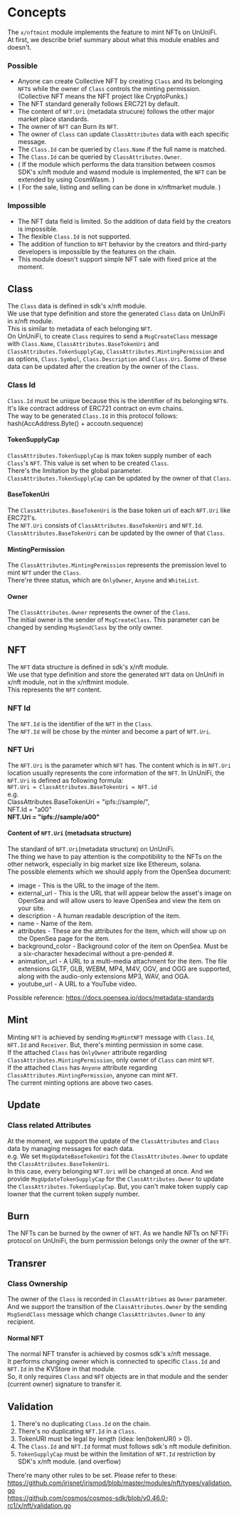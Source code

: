 # Concepts

The `x/nftmint` module implements the feature to mint NFTs on UnUniFi.  
At first, we describe brief summary about what this module enables and doesn't.

### Possible

- Anyone can create Collective NFT by creating `Class` and its belonging `NFT`s while the owner of `Class` controls the minting permission. (Collective NFT means the NFT project like CryptoPunks.)
- The NFT standard generally follows ERC721 by default.
- The content of `NFT.Uri` (metadata strucure) follows the other major market place standards.
- The owner of `NFT` can Burn its `NFT`.
- The owner of `Class` can update `ClassAttributes` data with each specific message.
- The `Class.Id` can be queried by `Class.Name` if the full name is matched.
- The `Class.Id` can be queried by `ClassAttributes.Owner`.
- ( If the module which performs the data transition between cosmos SDK's x/nft module and wasmd module is implemented, the `NFT` can be extended by using CosmWasm. )
- ( For the sale, listing and selling can be done in x/nftmarket mudule. )

### Impossible

- The NFT data field is limited. So the addition of data field by the creators is impossible.
- The flexible `Class.Id` is not supported.
- The addition of function to `NFT` behavior by the creators and third-party developers is impossible by the features on the chain.
- This module doesn't support simple NFT sale with fixed price at the moment.

## Class

The `Class` data is defined in sdk's x/nft module.  
We use that type definition and store the generated `Class` data on UnUniFi in x/nft module.  
This is similar to metadata of each belonging `NFT`.  
On UnUniFi, to create `Class` requires to send a `MsgCreateClass` message with `Class.Name`, `ClassAttributes.BaseTokenUri` and `ClassAttributes.TokenSupplyCap`, `ClassAttributes.MintingPermission` and as options, `Class.Symbol`, `Class.Description` and `Class.Uri`.
Some of these data can be updated after the creation by the owner of the `Class`.

### Class Id

`Class.Id` must be unique because this is the identifier of its belonging `NFT`s. It's like contract address of ERC721 contract on evm chains.  
The way to be generated `Class.Id` in this protocol follows:
hash(AccAddress.Byte() + accoutn.sequence)

#### TokenSupplyCap

`ClassAttributes.TokenSupplyCap` is max token supply number of each `Class`'s `NFT`. This value is set when to be created `Class`.  
There's the limitation by the global parameter.  
`ClassAttributes.TokenSupplyCap` can be updated by the owner of that `Class`.

#### BaseTokenUri

The `ClassAttributes.BaseTokenUri` is the base token uri of each `NFT.Uri` like ERC721's.  
The `NFT.Uri` consists of `ClassAttributes.BaseTokenUri` and `NFT.Id`.
`ClassAttributes.BaseTokenUri` can be updated by the owner of that `Class`.

#### MintingPermission

The `ClassAttributes.MintingPermission` represents the premission level to mint `NFT` under the `Class`.  
There're three status, which are `OnlyOwner`, `Anyone` and `WhiteList`.

#### Owner

The `ClassAttributes.Owner` represents the owner of the `Class`.  
The initial owner is the sender of `MsgCreateClass`. This parameter can be changed by sending `MsgSendClass` by the only owner.

## NFT

The `NFT` data structure is defined in sdk's x/nft module.  
We use that type definition and store the generated `NFT` data on UnUnifi in x/nft module, not in the x/nftmint module.  
This represents the `NFT` content.

### NFT Id

The `NFT.Id` is the identifier of the `NFT` in the `Class`.  
The `NFT.Id` will be chose by the minter and become a part of `NFT.Uri`.

### NFT Uri

The `NFT.Uri` is the parameter which `NFT` has. The content which is in `NFT.Uri` location usually represents the core information of the `NFT`.
In UnUniFi, the `NFT.Uri` is defined as following formula:  
`NFT.Uri = ClassAttributes.BaseTokenUri = NFT.id`  
e.g.  
ClassAttributes.BaseTokenUri = "ipfs://sample/",  
NFT.Id = "a00"  
**NFT.Uri = "ipfs://sample/a00"**

#### Content of `NFT.Uri` (metadsata structure)

The standard of `NFT.Uri`(metadata structure) on UnUniFi.  
The thing we have to pay attention is the compotibility to the NFTs on the other network, especially in big market size like Ethereum, solana.  
The possible elements which we should apply from the OpenSea document:

- image - This is the URL to the image of the item.
- external_url - This is the URL that will appear below the asset's image on OpenSea and will allow users to leave OpenSea and view the item on your site.
- description - A human readable description of the item.
- name - Name of the item.
- attributes - These are the attributes for the item, which will show up on the OpenSea page for the item.
- background_color - Background color of the item on OpenSea. Must be a six-character hexadecimal without a pre-pended #.
- animation_url - A URL to a multi-media attachment for the item. The file extensions GLTF, GLB, WEBM, MP4, M4V, OGV, and OGG are supported, along with the audio-only extensions MP3, WAV, and OGA.
- youtube_url - A URL to a YouTube video.

Possible reference: https://docs.opensea.io/docs/metadata-standards

## Mint

Minting `NFT` is achieved by sending `MsgMintNFT` message with `Class.Id`, `NFT.Id` and `Receiver`.
But, there's minting permission in some case.  
If the attached `Class` has `OnlyOwner` attribute regarding `ClassAttributes.MintingPermission`, only owner of `Class` can mint `NFT`.  
If the attached `Class` has `Anyone` attribute regarding `ClassAttributes.MintingPermission`, anyone can mint `NFT`.  
The current minting options are above two cases.

## Update

### Class related Attributes

At the moment, we support the update of the `ClassAttributes` and `Class` data by managing messages for each data.  
e.g. We set `MsgUpdateBaseTokenUri` fot the `ClassAttributes.Owner` to update the `ClassAttributes.BaseTokenUri`.  
In this case, every belonging `NFT.Uri` will be changed at once.
And we provide `MsgUpdateTokenSupplyCap` for the `ClassAttributes.Owner` to update the `ClassAttributes.TokenSupplyCap`. But, you can't make token supply cap lowner that the current token supply number.

## Burn

The NFTs can be burned by the owner of `NFT`.
As we handle NFTs on NFTFi protocol on UnUniFi, the burn permission belongs only the owner of the `NFT`.

## Transrer

### Class Ownership

The owner of the `Class` is recorded in `ClassAttribtues` as `Owner` parameter.  
And we support the transition of the `ClassAttributes.Owner` by the sending `MsgSendClass` message which change `ClassAttributes.Owner` to any recipient.

#### Normal NFT

The normal NFT transfer is achieved by cosmos sdk's x/nft message.  
It performs changing owner which is connected to specific `Class.Id` and `NFT.Id` in the KVStore in that module.  
So, it only requires `Class` and `NFT` objects are in that module and the sender (current owner) signature to transfer it.

## Validation

1. There's no duplicating `Class.Id` on the chain.
1. There's no duplicating `NFT.Id` in a `Class`.
1. TokenURI must be legal by length (idea: len(tokenURI) > 0).
1. The `Class.Id` and `NFT.Id` format must follows sdk's nft module definition.
1. `TokenSupplyCap` must be within the limitation of `NFT.Id` restriction by SDK's x/nft module. (and overflow)

There're many other rules to be set. Please refer to these:  
https://github.com/irisnet/irismod/blob/master/modules/nft/types/validation.go  
https://github.com/cosmos/cosmos-sdk/blob/v0.46.0-rc1/x/nft/validation.go
